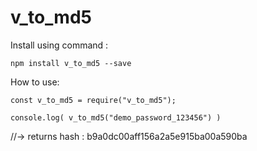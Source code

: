 # v_to_md5

Install using command : 

    npm install v_to_md5 --save

How to use: 

  
    const v_to_md5 = require("v_to_md5");

    console.log( v_to_md5("demo_password_123456") )
    
//-> returns hash : b9a0dc00aff156a2a5e915ba00a590ba

